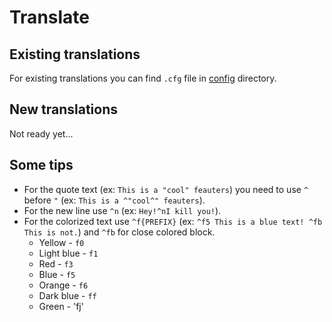 # Translate

## Existing translations

For existing translations you can find `.cfg` file in [config](../config/languages) directory.

## New translations

Not ready yet...

## Some tips

* For the quote text (ex: `This is a "cool" feauters`) you need to use `^` before `"` (ex: `This is a ^"cool^" feauters`).
* For the new line use `^n` (ex: `Hey!^nI kill you!`).
* For the colorized text use `^f{PREFIX}` (ex: `^f5 This is a blue text! ^fb This is not.`) and `^fb` for close colored block.
    * Yellow - `f0`
    * Light blue - `f1`
    * Red - `f3`
    * Blue - `f5`
    * Orange - `f6`
    * Dark blue - `ff`
    * Green - 'fj'


